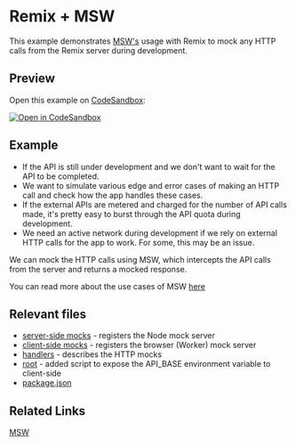 # Remix + MSW

This example demonstrates [MSW's][msw] usage with Remix to mock any HTTP calls from the Remix server during development.

## Preview

Open this example on [CodeSandbox](https://codesandbox.com):

[![Open in CodeSandbox](https://codesandbox.io/static/img/play-codesandbox.svg)](https://codesandbox.io/s/github/remix-run/examples/tree/main/msw)

## Example

- If the API is still under development and we don't want to wait for the API to be completed.
- We want to simulate various edge and error cases of making an HTTP call and check how the app handles these cases.
- If the external APIs are metered and charged for the number of API calls made, it's pretty easy to burst through the API quota during development.
- We need an active network during development if we rely on external HTTP calls for the app to work. For some, this may be an issue.

We can mock the HTTP calls using MSW, which intercepts the API calls from the server and returns a mocked response.

You can read more about the use cases of MSW [here](https://mswjs.io/docs/#when-to-mock-api)

## Relevant files

- [server-side mocks](./app/mocks/node.ts) - registers the Node mock server
- [client-side mocks](./app/mocks/browser.ts) - registers the browser (Worker) mock server
- [handlers](./app/mocks/handlers.ts) - describes the HTTP mocks
- [root](./app/root.tsx) - added script to expose the API_BASE environment variable to client-side
- [package.json](./package.json)

## Related Links

[MSW][msw]

[msw]: https://mswjs.io/
